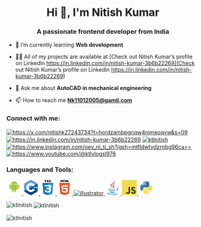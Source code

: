 <h1 align="center">Hi 👋, I'm Nitish Kumar</h1>
<h3 align="center">A passionate frontend developer from India</h3>

- 🌱 I’m currently learning **Web development**

- 👨‍💻 All of my projects are available at [Check out Nitish Kumar’s profile on LinkedIn https://in.linkedin.com/in/nitish-kumar-3b6b22269](Check out Nitish Kumar’s profile on LinkedIn https://in.linkedin.com/in/nitish-kumar-3b6b22269)

- 💬 Ask me about **AutoCAD in mechanical engineering**

- 📫 How to reach me **Nk11012005@gamil.com**

<h3 align="left">Connect with me:</h3>
<p align="left">
<a href="https://twitter.com/https://x.com/nitishk27243734?t=hordzambpgnqw4njmeoqvw&s=09" target="blank"><img align="center" src="https://raw.githubusercontent.com/rahuldkjain/github-profile-readme-generator/master/src/images/icons/Social/twitter.svg" alt="https://x.com/nitishk27243734?t=hordzambpgnqw4njmeoqvw&s=09" height="30" width="40" /></a>
<a href="https://linkedin.com/in/https://in.linkedin.com/in/nitish-kumar-3b6b22269" target="blank"><img align="center" src="https://raw.githubusercontent.com/rahuldkjain/github-profile-readme-generator/master/src/images/icons/Social/linked-in-alt.svg" alt="https://in.linkedin.com/in/nitish-kumar-3b6b22269" height="30" width="40" /></a>
<a href="https://fb.com/ktlnitish" target="blank"><img align="center" src="https://raw.githubusercontent.com/rahuldkjain/github-profile-readme-generator/master/src/images/icons/Social/facebook.svg" alt="ktlnitish" height="30" width="40" /></a>
<a href="https://instagram.com/https://www.instagram.com/oey_ni_ti_sh?igsh=mtfldwtydzrnbg96ca==" target="blank"><img align="center" src="https://raw.githubusercontent.com/rahuldkjain/github-profile-readme-generator/master/src/images/icons/Social/instagram.svg" alt="https://www.instagram.com/oey_ni_ti_sh?igsh=mtfldwtydzrnbg96ca==" height="30" width="40" /></a>
<a href="https://www.youtube.com/c/https://www.youtube.com/@ktlvlogsl976" target="blank"><img align="center" src="https://raw.githubusercontent.com/rahuldkjain/github-profile-readme-generator/master/src/images/icons/Social/youtube.svg" alt="https://www.youtube.com/@ktlvlogsl976" height="30" width="40" /></a>
</p>

<h3 align="left">Languages and Tools:</h3>
<p align="left"> <a href="https://developer.android.com" target="_blank" rel="noreferrer"> <img src="https://raw.githubusercontent.com/devicons/devicon/master/icons/android/android-original-wordmark.svg" alt="android" width="40" height="40"/> </a> <a href="https://www.w3schools.com/cpp/" target="_blank" rel="noreferrer"> <img src="https://raw.githubusercontent.com/devicons/devicon/master/icons/cplusplus/cplusplus-original.svg" alt="cplusplus" width="40" height="40"/> </a> <a href="https://www.w3schools.com/css/" target="_blank" rel="noreferrer"> <img src="https://raw.githubusercontent.com/devicons/devicon/master/icons/css3/css3-original-wordmark.svg" alt="css3" width="40" height="40"/> </a> <a href="https://www.w3.org/html/" target="_blank" rel="noreferrer"> <img src="https://raw.githubusercontent.com/devicons/devicon/master/icons/html5/html5-original-wordmark.svg" alt="html5" width="40" height="40"/> </a> <a href="https://www.adobe.com/in/products/illustrator.html" target="_blank" rel="noreferrer"> <img src="https://www.vectorlogo.zone/logos/adobe_illustrator/adobe_illustrator-icon.svg" alt="illustrator" width="40" height="40"/> </a> <a href="https://www.java.com" target="_blank" rel="noreferrer"> <img src="https://raw.githubusercontent.com/devicons/devicon/master/icons/java/java-original.svg" alt="java" width="40" height="40"/> </a> <a href="https://developer.mozilla.org/en-US/docs/Web/JavaScript" target="_blank" rel="noreferrer"> <img src="https://raw.githubusercontent.com/devicons/devicon/master/icons/javascript/javascript-original.svg" alt="javascript" width="40" height="40"/> </a> <a href="https://www.python.org" target="_blank" rel="noreferrer"> <img src="https://raw.githubusercontent.com/devicons/devicon/master/icons/python/python-original.svg" alt="python" width="40" height="40"/> </a> </p>

<p><img align="left" src="https://github-readme-stats.vercel.app/api/top-langs?username=ktlnitish&show_icons=true&locale=en&layout=compact" alt="ktlnitish" /></p>

<p>&nbsp;<img align="center" src="https://github-readme-stats.vercel.app/api?username=ktlnitish&show_icons=true&locale=en" alt="ktlnitish" /></p>

<p><img align="center" src="https://github-readme-streak-stats.herokuapp.com/?user=ktlnitish&" alt="ktlnitish" /></p>
